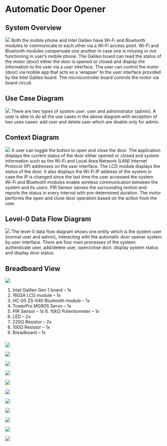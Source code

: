 # Automatic Door Opener

## System Overview
![](/images/systemoverview.png)
Both the mobile phone and Intel Galileo have Wi-Fi and Bluetooth modules to communicate to each other via a Wi-Fi access point. Wi-Fi and Bluetooth modules compensate one another in case one is missing or not functioning in user’s mobile phone. The Galileo board can read the status of the motor (door) either the door is opened or closed and display the information to the user via a user interface. The user can control the motor (door) via mobile app that acts as a ‘wrapper’ to the user interface provided by the Intel Galileo board. The microcontroller board controls the motor via board circuit.

## Use Case Diagram
![](/images/usecasediagram.png)
There are two types of system user: user and administrator (admin). A user is able to do all the use cases in the above diagram with exception of two uses cases: add user and delete user which are doable only for admin.

## Context Diagram
![](/images/context-diagram.png)
A user can toggle the button to open and close the door. The application displays the current status of the door either opened or closed and system information such as the Wi-Fi and Local Area Network (LAN) Internet Protocol (IP) addresses on the user interface. The LCD module displays the status of the door. It also displays the Wi-Fi IP address of the system in case the IP is changed since the last time the user accessed the system. 
Wi-Fi and Bluetooth modules enable wireless communication between the system and its users. PIR Sensor senses the surrounding motion and reports the status in every interval with pre-determined duration. The motor performs the open and close door operation based on the action from the user. 

## Level-0 Data Flow Diagram
![](/images/level0dataflowdiagram.png)
The level-0 data flow diagram shows one entity which is the system user (normal user and admin), interacting with the automatic door opener system by user interface. There are four main processes of the system: authenticate user, add/delete user, open/close door, display system status and display door status. 

## Breadboard View
![](/images/breadboardview.png)
1.	Intel Galileo Gen 1 board – 1x
2.	1602A LCD module – 1x
3.	HC-05 ZS-040 Bluetooth module – 1x
4.	TowerPro MG90S Servo – 1x
5.	PIR Sensor – 1x	6.	10kΩ Potentiometer – 1x
7.	LED – 2x
8.	220Ω Resistor – 2x
9.	100Ω Resistor – 1x
10.	Breadboard – 1x

### 
![](/images/ss-1.png)

![](/images/ss-2.png)

![](/images/ss-3.png)

![](/images/ss-4.png)

![](/images/ss-5.png)

![](/images/ss-6.png)

![](/images/ss-7.png)

![](/images/ss-8.png)

![](/images/ss-9.png)

![](/images/ss-10.png)

![](/images/ss-11.png)
